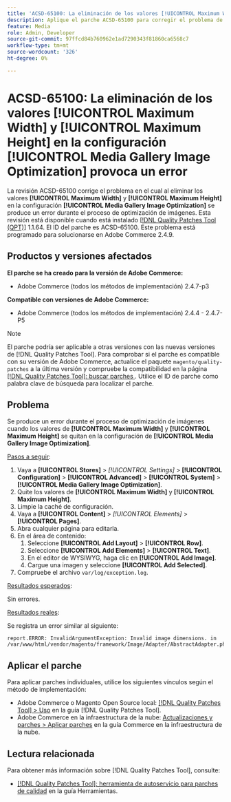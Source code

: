 ```yaml
---
title: 'ACSD-65100: La eliminación de los valores [!UICONTROL Maximum Width] y [!UICONTROL Maximum Height] en la configuración [!UICONTROL Media Gallery Image Optimization] provoca un error'
description: Aplique el parche ACSD-65100 para corregir el problema de Adobe Commerce en el que al eliminar los valores [!UICONTROL Maximum Width] y [!UICONTROL Maximum Height] en la configuración [!UICONTROL Media Gallery Image Optimization] se produce un error durante el proceso de optimización de imágenes.
feature: Media
role: Admin, Developer
source-git-commit: 97ffcd84b760962e1ad7290343f81860ca6568c7
workflow-type: tm+mt
source-wordcount: '326'
ht-degree: 0%

---
```



# ACSD-65100: La eliminación de los valores [!UICONTROL Maximum Width] y [!UICONTROL Maximum Height] en la configuración [!UICONTROL Media Gallery Image Optimization] provoca un error

La revisión ACSD-65100 corrige el problema en el cual al eliminar los valores **[!UICONTROL Maximum Width]** y **[!UICONTROL Maximum Height]** en la configuración **[!UICONTROL Media Gallery Image Optimization]** se produce un error durante el proceso de optimización de imágenes. Esta revisión está disponible cuando está instalado [[!DNL Quality Patches Tool (QPT)]](/help/tools/quality-patches-tool/quality-patches-tool-to-self-serve-quality-patches.md) 1.1.64. El ID del parche es ACSD-65100. Este problema está programado para solucionarse en Adobe Commerce 2.4.9.

## Productos y versiones afectados

**El parche se ha creado para la versión de Adobe Commerce:**

* Adobe Commerce (todos los métodos de implementación) 2.4.7-p3

**Compatible con versiones de Adobe Commerce:**

* Adobe Commerce (todos los métodos de implementación) 2.4.4 - 2.4.7-P5

>[!NOTE]
>
>El parche podría ser aplicable a otras versiones con las nuevas versiones de [!DNL Quality Patches Tool]. Para comprobar si el parche es compatible con su versión de Adobe Commerce, actualice el paquete `magento/quality-patches` a la última versión y compruebe la compatibilidad en la página [[!DNL Quality Patches Tool]: buscar parches ](https://experienceleague.adobe.com/tools/commerce-quality-patches/index.html). Utilice el ID de parche como palabra clave de búsqueda para localizar el parche.

## Problema

Se produce un error durante el proceso de optimización de imágenes cuando los valores de **[!UICONTROL Maximum Width]** y **[!UICONTROL Maximum Height]** se quitan en la configuración de **[!UICONTROL Media Gallery Image Optimization]**.

<u>Pasos a seguir</u>:

1. Vaya a **[!UICONTROL Stores]** > *[!UICONTROL Settings]* > **[!UICONTROL Configuration]** > **[!UICONTROL Advanced]** > **[!UICONTROL System]** > **[!UICONTROL Media Gallery Image Optimization]**.
1. Quite los valores de **[!UICONTROL Maximum Width]** y **[!UICONTROL Maximum Height]**.
1. Limpie la caché de configuración.
1. Vaya a **[!UICONTROL Content]** > *[!UICONTROL Elements]* > **[!UICONTROL Pages]**.
1. Abra cualquier página para editarla.
1. En el área de contenido:
   1. Seleccione **[!UICONTROL Add Layout]** > **[!UICONTROL Row]**.
   1. Seleccione **[!UICONTROL Add Elements]** > **[!UICONTROL Text]**.
   1. En el editor de WYSIWYG, haga clic en **[!UICONTROL Add Image]**.
   1. Cargue una imagen y seleccione **[!UICONTROL Add Selected]**.
1. Compruebe el archivo `var/log/exception.log`.

<u>Resultados esperados</u>:

Sin errores.

<u>Resultados reales</u>:

Se registra un error similar al siguiente:

```
report.ERROR: InvalidArgumentException: Invalid image dimensions. in /var/www/html/vendor/magento/framework/Image/Adapter/AbstractAdapter.php:630
```

## Aplicar el parche

Para aplicar parches individuales, utilice los siguientes vínculos según el método de implementación:

* Adobe Commerce o Magento Open Source local: [[!DNL Quality Patches Tool] > Uso](/help/tools/quality-patches-tool/usage.md) en la guía [!DNL Quality Patches Tool].
* Adobe Commerce en la infraestructura de la nube: [Actualizaciones y parches > Aplicar parches](https://experienceleague.adobe.com/docs/commerce-cloud-service/user-guide/develop/upgrade/apply-patches.html) en la guía Commerce en la infraestructura de la nube.

## Lectura relacionada

Para obtener más información sobre [!DNL Quality Patches Tool], consulte:

* [[!DNL Quality Patches Tool]: herramienta de autoservicio para parches de calidad](/help/tools/quality-patches-tool/quality-patches-tool-to-self-serve-quality-patches.md) en la guía Herramientas.
